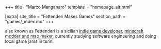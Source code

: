 +++
title= "Marco Manganaro"
template = "homepage_alt.html"

[extra]
site_title = "Fettenderi Makes Games"
section_path = "games/_index.md"
+++

also known as Fettenderi is a sicilian [indie game developer](https://fettenderi.itch.io), [minecraft modder and map maker](https://www.planetminecraft.com/member/fettenderi/), currently studying software engineering and doing local game jams in turin.